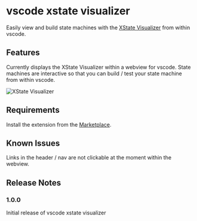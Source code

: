 # vscode xstate visualizer

Easily view and build state machines with the [XState Visualizer](https://xstate.js.org/viz/ "XState Viz") from within vscode.

## Features

Currently displays the XState Visualizer within a webview for vscode. State machines are interactive so that you can build / test your state machine from within vscode.

![XState Visualizer](https://github.com/damiensedgwick/vscode-xstate-visualizer/blob/main/images/xstate-viz.png)

## Requirements

Install the extension from the [Marketplace](https://marketplace.visualstudio.com/items?itemName=dksedgwick.xstateviz).

## Known Issues

Links in the header / nav are not clickable at the moment within the webview.

## Release Notes

### 1.0.0

Initial release of vscode xstate visualizer